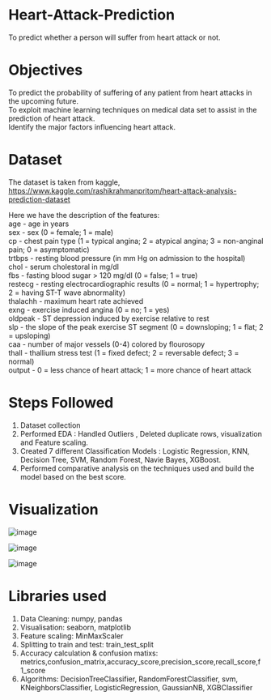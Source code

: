 # Heart-Attack-Prediction
To predict whether a person will suffer from heart attack or not.
# Objectives
To predict the probability of suffering of any patient from heart attacks in the upcoming future.  
To exploit machine learning techniques on medical data set to assist in the prediction of heart attack.           
Identify the major factors influencing heart attack. 
# Dataset
The dataset is taken from kaggle, https://www.kaggle.com/rashikrahmanpritom/heart-attack-analysis-prediction-dataset

Here we have the description of the features:                                    
age - age in years                                          
sex - sex (0 = female; 1 = male)                            
cp - chest pain type (1 = typical angina; 2 = atypical angina; 3 = non-anginal pain; 0 = asymptomatic)           
trtbps - resting blood pressure (in mm Hg on admission to the hospital)            
chol - serum cholestoral in mg/dl            
fbs - fasting blood sugar > 120 mg/dl (0 = false; 1 = true)            
restecg - resting electrocardiographic results (0 = normal; 1 = hypertrophy; 2 = having ST-T wave abnormality)        
thalachh - maximum heart rate achieved          
exng - exercise induced angina (0 = no; 1 = yes)                         
oldpeak - ST depression induced by exercise relative to rest                       
slp - the slope of the peak exercise ST segment (0 = downsloping; 1 = flat; 2 = upsloping)              
caa - number of major vessels (0-4) colored by flourosopy              
thall - thallium stress test (1 = fixed defect; 2 = reversable defect; 3 = normal)                
output - 0 = less chance of heart attack; 1 = more chance of heart attack            
# Steps Followed
1. Dataset collection
2. Performed EDA  : Handled Outliers , Deleted duplicate rows, visualization and Feature scaling.  
3. Created 7 different Classification Models : Logistic Regression, KNN, Decision Tree, SVM, Random Forest, Navie Bayes, XGBoost.
4. Performed comparative analysis on the techniques used and build the model based on the best score.

# Visualization

![image](https://user-images.githubusercontent.com/95580124/156506149-5e4ea264-2896-493d-8ece-8c73f2557fa5.png)

![image](https://user-images.githubusercontent.com/95580124/156631218-9b35bf54-edc8-4b26-85ec-e9ece23f4668.png)

![image](https://user-images.githubusercontent.com/95580124/156631253-5a47933d-385a-4bf6-a5cd-b0bce543e95c.png)


# Libraries used
1. Data Cleaning: numpy, pandas
2. Visualisation: seaborn, matplotlib
3. Feature scaling: MinMaxScaler
4. Splitting to train and test: train_test_split
5. Accuracy calculation & confusion matixs: metrics,confusion_matrix,accuracy_score,precision_score,recall_score,f1_score
6. Algorithms: DecisionTreeClassifier, RandomForestClassifier, svm, KNeighborsClassifier, LogisticRegression, GaussianNB, XGBClassifier


